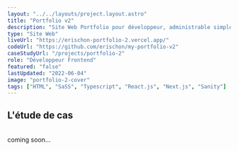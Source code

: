 ```yaml
---
layout: "../../layouts/project.layout.astro"
title: "Portfolio v2"
description: "Site Web Portfolio pour développeur, administrable simplement."
type: "Site Web"
liveUrl: "https://erischon-portfolio-2.vercel.app/"
codeUrl: "https://github.com/erischon/my-portfolio-v2"
caseStudyUrl: "/projects/portfolio-2"
role: "Développeur Frontend"
featured: "false"
lastUpdated: "2022-06-04"
image: "portfolio-2-cover"
tags: ["HTML", "SaSS", "Typescript", "React.js", "Next.js", "Sanity"]
---
```


## L'étude de cas
  <br/>
coming soon...